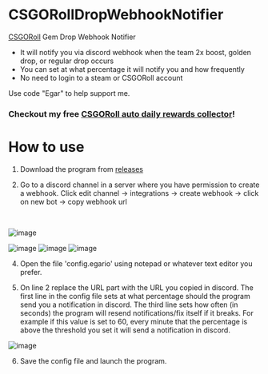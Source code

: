 # CSGORollDropWebhookNotifier


[CSGORoll](https://csgoroll.com/r/EGAR) Gem Drop Webhook Notifier
- It will notify you via discord webhook when the team 2x boost, golden drop, or regular drop occurs
- You can set at what percentage it will notify you and how frequently
- No need to login to a steam or CSGORoll account

Use code "Egar" to help support me. 

### Checkout my free [CSGORoll auto daily rewards collector](github.com/TerminatorIsGod/CSGORoll-Daily-Rewards-Bot)!


# How to use

1. Download the program from [releases](https://github.com/TerminatorIsGod/CSGORollDropWebhookNotifier/release)

2. Go to a discord channel in a server where you have permission to create a webhook. Click edit channel -> integrations -> create webhook -> click on new bot -> copy webhook url
<br>

   ![image](https://github.com/user-attachments/assets/c4e428f2-6066-462e-a9da-fe976092f959)

   
   ![image](https://github.com/user-attachments/assets/d6980aee-c4de-4dd3-83ae-6e15d1b5aa04)
   ![image](https://github.com/user-attachments/assets/e07546d4-9ef0-41bc-a68f-43c8a1536282)
   ![image](https://github.com/user-attachments/assets/7613c352-e645-4899-9273-b3a180d4014f)





4. Open the file 'config.egario' using notepad or whatever text editor you prefer.

5. On line 2 replace the URL part with the URL you copied in discord. The first line in the config file sets at what percentage should the program send you a notification in discord. The third line sets how often (in seconds) the program will resend notifications/fix itself if it breaks. For example if this value is set to 60, every minute that the percentage is above the threshold you set it will send a notification in discord.

![image](https://github.com/user-attachments/assets/8aaae8d9-24ce-4582-b339-ac505b09a497)

6. Save the config file and launch the program.

